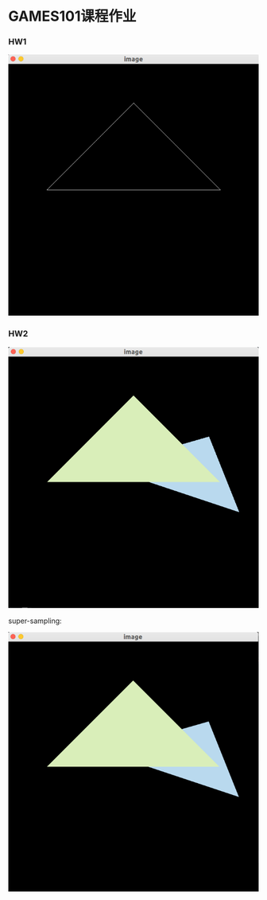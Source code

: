 # GAMES101课程作业

### HW1

![](/Picture/hw1_0.png)

### HW2

![hw2_0](/Picture/hw2_0.png)

super-sampling:

![hw2_1](/Picture/hw2_1.png)
